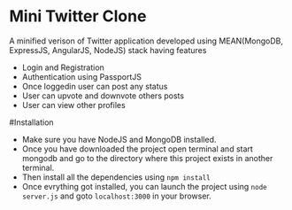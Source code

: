 # Mini Twitter Clone

A minified verison of Twitter application developed using MEAN(MongoDB, ExpressJS, AngularJS, NodeJS) stack having features 
- Login and Registration
- Authentication using PassportJS
- Once loggedin user can post any status
- User can upvote and downvote others posts
- User can view other profiles

#Installation
- Make sure you have NodeJS and MongoDB installed.
- Once you have downloaded the project open terminal and start mongodb and go to the directory where this project exists in another terminal.
- Then install all the dependencies using `npm install`
- Once evrything got installed, you can launch the project using `node server.js` and goto `localhost:3000` in your browser.

